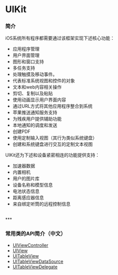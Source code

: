 # UIKit

### 简介

iOS系统所有程序都需要通过该框架实现下述核心功能：

* 应用程序管理
* 用户界面管理
* 图形和窗口支持
* 多任务支持
* 处理触摸及移动事件。
* 代表标准系统视图和控件的对象
* 文本和web内容相关操作
* 剪切、复制以及粘贴
* 使用动画显示用户界面内容
* 通过URL方式将其他应用程序整合到系统
* 苹果推送通知服务支持
* 为残疾用户提供辅助功能
* 本地通知的调度和发送
* 创建PDF
* 使用定制输入视图（其行为类似系统键盘）
* 创建和系统键盘进行交互的定制文本视图

UIKit还为下述和设备紧密相连的功能提供支持：

* 加速器数据
* 内置相机
* 用户的图片库
* 设备名称和模型信息
* 电池状态信息
* 距离感应器信息
* 来自绑定听筒的远程控制信息

<br>
***
<br>

### 常用类的API简介（中文）

* [UIViewController](./UIViewController/readme.md)
* [UIView](./UIView/readme.md)
* [UITableView](./UITableView/readme.md)
* [UITableViewDataSource](./UITableViewDataSource/readme.md)
* [UITableViewDelegate](./UITableViewDelegate/readme.md)